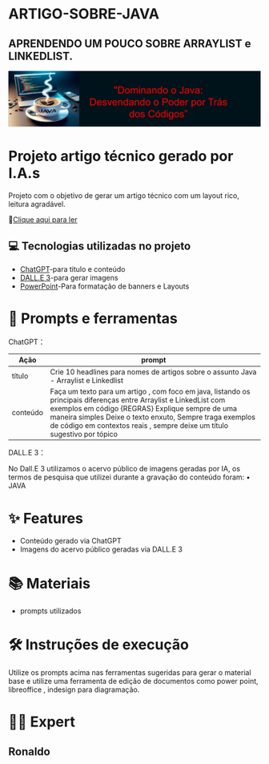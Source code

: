 # ARTIGO-SOBRE-JAVA
## APRENDENDO UM POUCO SOBRE ARRAYLIST e LINKEDLIST.
 ![OIG1](https://github.com/Ronaldoestudante/ARTIGO-SOBRE-JAVA/blob/main/Slide1.jpg)
# Projeto artigo técnico gerado por I.A.s
Projeto com o objetivo de gerar um artigo técnico com um layout rico, leitura agradável.

📕[Clique aqui para ler](https://github.com/Ronaldoestudante/ARTIGO-SOBRE-JAVA/blob/main/Artigo%20sobre%20java.pdf)
## 💻 Tecnologias utilizadas no projeto
- [ChatGPT](https://chatgpt.com/)-para titulo e conteúdo
- [DALL.E 3](https://openai.com/index/dall-e-3/)-para gerar imagens
- [PowerPoint](https://www.microsoft.com/en/microsoft-365/powerpoint?market=af)-Para formatação de banners e Layouts
# 📄 Prompts e ferramentas
ChatGPT：

| Ação | prompt |
| --- | --- |
| título |	Crie 10 headlines para nomes de artigos sobre o assunto Java - Arraylist e Linkedlist
| conteúdo |	Faça um texto para um artigo , com foco em java, listando os principais diferenças entre Arraylist e LinkedList com exemplos em código {REGRAS} Explique sempre de uma maneira simples Deixe o texto enxuto, Sempre traga exemplos de código em contextos reais , sempre deixe um título sugestivo por tópico

DALL.E 3：

No Dall.E 3 utilizamos o acervo público de imagens geradas por IA, os termos de pesquisa que utilizei durante a gravação do conteúdo foram:
• JAVA
# ✨ Features
- Conteúdo gerado via ChatGPT
- Imagens do acervo público geradas via DALL.E 3 
# 📚 Materiais
- prompts utilizados
# 🛠️ Instruções de execução
Utilize os prompts acima nas ferramentas sugeridas para gerar o material base e utilize uma ferramenta de edição de documentos como power point, libreoffice , indesign para diagramação.
# 👨‍💻 Expert
 ## Ronaldo

